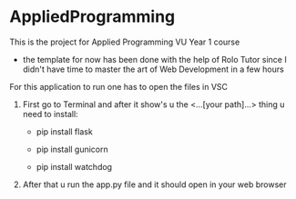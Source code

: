 # AppliedProgramming

This is the project for Applied Programming VU Year 1 course
- the template for now has been done with the help of Rolo Tutor since I didn't have time to master the art of Web Development in a few hours

For this application to run one has to open the files in VSC 
1. First go to Terminal and after it show's u the <...[your path]...> thing u need to install:

   - pip install flask
  
   - pip install gunicorn
   
   - pip install watchdog
  
3. After that u run the app.py file and it should open in your web browser
